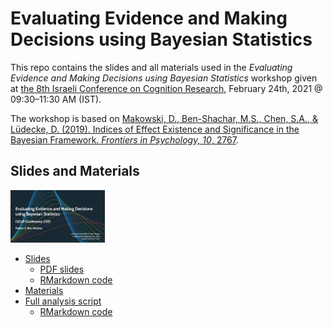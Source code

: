 
# Evaluating Evidence and Making Decisions using Bayesian Statistics

This repo contains the slides and all materials used in the *Evaluating
Evidence and Making Decisions using Bayesian Statistics* workshop given
at [the 8th Israeli Conference on Cognition
Research](http://israel-cognition.huji.ac.il/), February 24th, 2021 @
09:30–11:30 AM (IST).

The workshop is based on [Makowski, D., Ben-Shachar, M.S., Chen, S.A., &
Lüdecke, D. (2019). Indices of Effect Existence and Significance in the
Bayesian Framework. *Frontiers in Psychology, 10*,
2767](https://www.doi.org/10.3389/fpsyg.2019.02767).

## Slides and Materials

<img src="img/thumbnail.png" width="30%"/>

-   [Slides](https://mattansb.github.io/bayesian-evidence-iscop-2021)
    -   [PDF slides](bayesian-evidence-iscop-2021.pdf)
    -   [RMarkdown code](bayesian-evidence-iscop-2021.Rmd)
-   [Materials](files/)
-   [Full analysis
    script](https://mattansb.github.io/bayesian-evidence-iscop-2021/files/full%20analysis%20script.nb.html)
    -   [RMarkdown code](files/full%20analysis%20script.Rmd)
